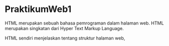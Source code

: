 # PraktikumWeb1
HTML merupakan sebuah bahasa pemrograman dalam halaman web. HTML merupakan singkatan dari Hyper Text Markup Language.

HTML sendiri menjelaskan tentang struktur halaman web,
